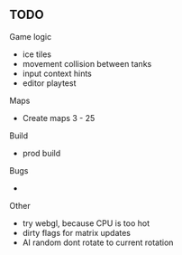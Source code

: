 ## TODO

Game logic

- ice tiles
- movement collision between tanks
- input context hints
- editor playtest

Maps

- Create maps 3 - 25

Build

- prod build

Bugs

-

Other

- try webgl, because CPU is too hot
- dirty flags for matrix updates
- AI random dont rotate to current rotation
